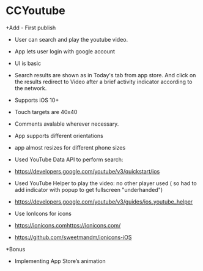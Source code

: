 # CCYoutube
+Add - First publish

* User can search and play the youtube video.

* App lets user login with google account

* UI is basic

* Search results are shown as in Today's tab from app store. And click on the results redirect to Video after a brief activity indicator according to the network.

* Supports iOS 10+

* Touch targets are 40x40

* Comments avalable wherever necessary.

* App supports different orientations

* app almost resizes for different phone sizes

* Used YouTube Data API to perform search:
* https://developers.google.com/youtube/v3/quickstart/ios


* Used YouTube Helper to play the video: no other player used ( so had to add indicator with popup to get fullscreen "underhanded")
* https://developers.google.com/youtube/v3/guides/ios_youtube_helper

* Use IonIcons for icons
* https://ionicons.com<https://ionicons.com/>
* https://github.com/sweetmandm/ionicons-iOS


*Bonus
* Implementing App Store’s animation

